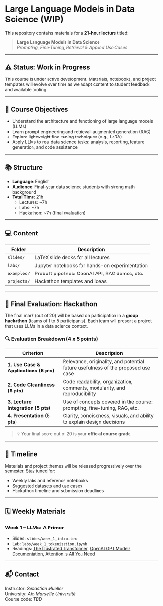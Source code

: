 # Large Language Models in Data Science (WIP)

This repository contains materials for a **21-hour lecture** titled:

> **Large Language Models in Data Science**  
> *Prompting, Fine-Tuning, Retrieval & Applied Use Cases*

---

## ⚠️ Status: Work in Progress

This course is under active development. Materials, notebooks, and project templates will evolve over time as we adapt content to student feedback and available tooling.

---

## 🎯 Course Objectives

- Understand the architecture and functioning of large language models (LLMs)
- Learn prompt engineering and retrieval-augmented generation (RAG)
- Explore lightweight fine-tuning techniques (e.g., LoRA)
- Apply LLMs to real data science tasks: analysis, reporting, feature generation, and code assistance

---

## 📚 Structure

- **Language**: English  
- **Audience**: Final-year data science students with strong math background  
- **Total Time**: 21h  
  - Lectures: ~7h  
  - Labs: ~7h  
  - Hackathon: ~7h (final evaluation)

---

## 💻 Content

| Folder | Description |
|--------|-------------|
| `slides/` | LaTeX slide decks for all lectures |
| `labs/` | Jupyter notebooks for hands-on experimentation |
| `examples/` | Prebuilt pipelines: OpenAI API, RAG demos, etc. |
| `projects/` | Hackathon templates and ideas |

---

## 🧪 Final Evaluation: Hackathon

The final mark (out of 20) will be based on participation in a **group hackathon** (teams of 1 to 5 participants). Each team will present a project that uses LLMs in a data science context.

### 🔍 Evaluation Breakdown (4 x 5 points)

| Criterion | Description |
|----------|-------------|
| **1. Use Case & Applications (5 pts)** | Relevance, originality, and potential future usefulness of the proposed use case |
| **2. Code Cleanliness (5 pts)** | Code readability, organization, comments, modularity, and reproducibility |
| **3. Lecture Integration (5 pts)** | Use of concepts covered in the course: prompting, fine-tuning, RAG, etc. |
| **4. Presentation (5 pts)** | Clarity, conciseness, visuals, and ability to explain design decisions |

> 💡 Your final score out of 20 is your **official course grade**.

---

## 📅 Timeline

Materials and project themes will be released progressively over the semester. Stay tuned for:
- Weekly labs and reference notebooks
- Suggested datasets and use cases
- Hackathon timeline and submission deadlines

---

## 🗓️ Weekly Materials

### Week 1 – LLMs: A Primer
- Slides: `slides/week_1_intro.tex`
- Lab: `labs/week_1_tokenization.ipynb`
- Readings: [The Illustrated Transformer](https://jalammar.github.io/illustrated-transformer/), [OpenAI GPT Models Documentation](https://platform.openai.com/docs/guides/gpt), [Attention Is All You Need](https://arxiv.org/abs/1706.03762)



---

## 📬 Contact

Instructor: _Sebastian Mueller_  
University: _Aix-Marseille Université_  
Course code: _TBD_
